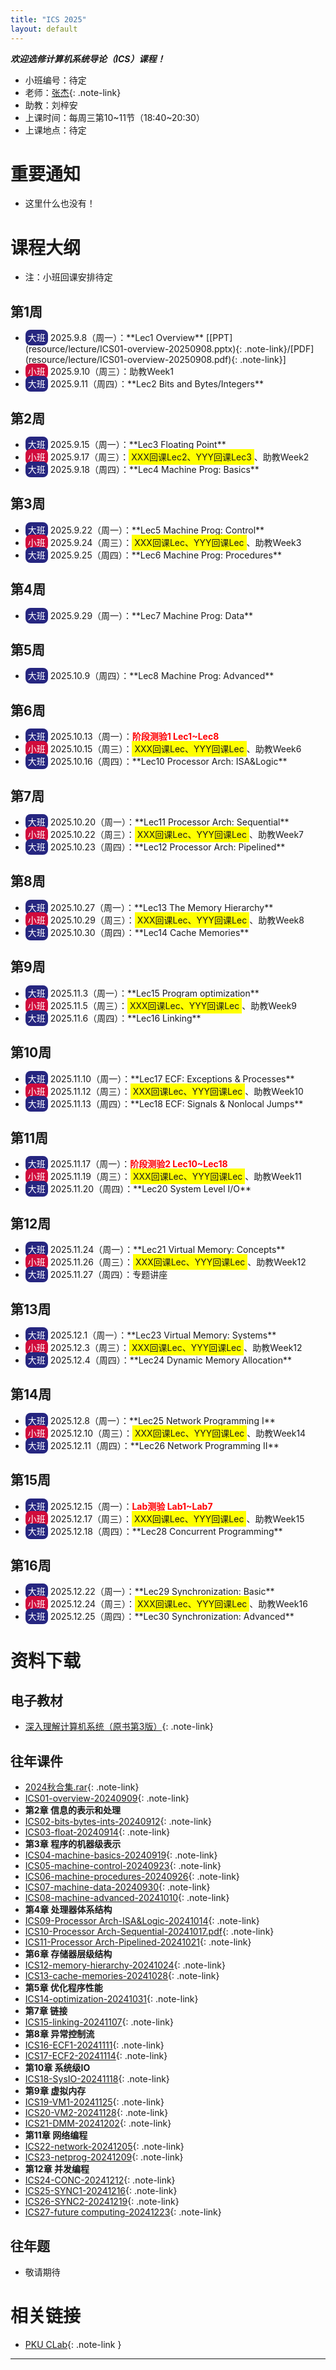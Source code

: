 ```yaml
---
title: "ICS 2025"
layout: default
---
```


***欢迎选修计算机系统导论（ICS）课程！***

- 小班编号：待定
- 老师：[张杰](https://www.chaselab.wiki/){: .note-link}
- 助教：刘梓安
- 上课时间：每周三第10\~11节（18:40\~20:30）
- 上课地点：待定

# 重要通知

- 这里什么也没有！

# 课程大纲

- 注：小班回课安排待定

## 第1周
- <span style="background-color: #262680ff; border-radius: 8px; padding: 4px 4px; color: white">
  大班</span> 2025.9.8（周一）：**Lec1 Overview**  [[PPT](resource/lecture/ICS01-overview-20250908.pptx){: .note-link}/[PDF](resource/lecture/ICS01-overview-20250908.pdf){: .note-link}]
- <span style="background-color: #d10b3cff; border-radius: 8px; padding: 4px 4px; color: white">
  小班</span> 2025.9.10（周三）：助教Week1
- <span style="background-color: #262680ff; border-radius: 8px; padding: 4px 4px; color: white">
  大班</span> 2025.9.11（周四）：**Lec2 Bits and Bytes/Integers**

## 第2周
- <span style="background-color: #262680ff; border-radius: 8px; padding: 4px 4px; color: white">
  大班</span> 2025.9.15（周一）：**Lec3 Floating Point**
- <span style="background-color: #d10b3cff; border-radius: 8px; padding: 4px 4px; color: white">
  小班</span> 2025.9.17（周三）：<span style="background-color: #FFFF00; padding: 4px 4px">XXX回课Lec2、YYY回课Lec3</span>、助教Week2
- <span style="background-color: #262680ff; border-radius: 8px; padding: 4px 4px; color: white">
  大班</span> 2025.9.18（周四）：**Lec4 Machine Prog: Basics**

## 第3周
- <span style="background-color: #262680ff; border-radius: 8px; padding: 4px 4px; color: white">
  大班</span> 2025.9.22（周一）：**Lec5 Machine Prog: Control**
- <span style="background-color: #d10b3cff; border-radius: 8px; padding: 4px 4px; color: white">
  小班</span> 2025.9.24（周三）：<span style="background-color: #FFFF00; padding: 4px 4px">XXX回课Lec、YYY回课Lec</span>、助教Week3
- <span style="background-color: #262680ff; border-radius: 8px; padding: 4px 4px; color: white">
  大班</span> 2025.9.25（周四）：**Lec6 Machine Prog: Procedures**

## 第4周
- <span style="background-color: #262680ff; border-radius: 8px; padding: 4px 4px; color: white">
  大班</span> 2025.9.29（周一）：**Lec7	Machine Prog: Data**

## 第5周

- <span style="background-color: #262680ff; border-radius: 8px; padding: 4px 4px; color: white">
  大班</span> 2025.10.9（周四）：**Lec8 Machine Prog: Advanced**

## 第6周
- <span style="background-color: #262680ff; border-radius: 8px; padding: 4px 4px; color: white">
  大班</span> 2025.10.13（周一）：<span style="color: red; font-weight: bold;">阶段测验1 Lec1~Lec8</span> 
- <span style="background-color: #d10b3cff; border-radius: 8px; padding: 4px 4px; color: white">
  小班</span> 2025.10.15（周三）：<span style="background-color: #FFFF00; padding: 4px 4px">XXX回课Lec、YYY回课Lec</span>、助教Week6
- <span style="background-color: #262680ff; border-radius: 8px; padding: 4px 4px; color: white">
  大班</span> 2025.10.16（周四）：**Lec10 Processor Arch: ISA&Logic**

## 第7周
- <span style="background-color: #262680ff; border-radius: 8px; padding: 4px 4px; color: white">
  大班</span> 2025.10.20（周一）：**Lec11 Processor Arch: Sequential**
- <span style="background-color: #d10b3cff; border-radius: 8px; padding: 4px 4px; color: white">
  小班</span> 2025.10.22（周三）：<span style="background-color: #FFFF00; padding: 4px 4px">XXX回课Lec、YYY回课Lec</span>、助教Week7
- <span style="background-color: #262680ff; border-radius: 8px; padding: 4px 4px; color: white">
  大班</span> 2025.10.23（周四）：**Lec12 Processor Arch: Pipelined**

## 第8周
- <span style="background-color: #262680ff; border-radius: 8px; padding: 4px 4px; color: white">
  大班</span> 2025.10.27（周一）：**Lec13 The Memory Hierarchy**
- <span style="background-color: #d10b3cff; border-radius: 8px; padding: 4px 4px; color: white">
  小班</span> 2025.10.29（周三）：<span style="background-color: #FFFF00; padding: 4px 4px">XXX回课Lec、YYY回课Lec</span>、助教Week8
- <span style="background-color: #262680ff; border-radius: 8px; padding: 4px 4px; color: white">
  大班</span> 2025.10.30（周四）：**Lec14 Cache Memories**

## 第9周
- <span style="background-color: #262680ff; border-radius: 8px; padding: 4px 4px; color: white">
  大班</span> 2025.11.3（周一）：**Lec15 Program optimization**
- <span style="background-color: #d10b3cff; border-radius: 8px; padding: 4px 4px; color: white">
  小班</span> 2025.11.5（周三）：<span style="background-color: #FFFF00; padding: 4px 4px">XXX回课Lec、YYY回课Lec</span>、助教Week9
- <span style="background-color: #262680ff; border-radius: 8px; padding: 4px 4px; color: white">
  大班</span> 2025.11.6（周四）：**Lec16 Linking** 

## 第10周
- <span style="background-color: #262680ff; border-radius: 8px; padding: 4px 4px; color: white">
  大班</span> 2025.11.10（周一）：**Lec17 ECF: Exceptions & Processes**
- <span style="background-color: #d10b3cff; border-radius: 8px; padding: 4px 4px; color: white">
  小班</span> 2025.11.12（周三）：<span style="background-color: #FFFF00; padding: 4px 4px">XXX回课Lec、YYY回课Lec</span>、助教Week10
- <span style="background-color: #262680ff; border-radius: 8px; padding: 4px 4px; color: white">
  大班</span> 2025.11.13（周四）：**Lec18 ECF: Signals & Nonlocal Jumps** 

## 第11周
- <span style="background-color: #262680ff; border-radius: 8px; padding: 4px 4px; color: white">
  大班</span> 2025.11.17（周一）：<span style="color: red; font-weight: bold;">阶段测验2 Lec10~Lec18</span> 
- <span style="background-color: #d10b3cff; border-radius: 8px; padding: 4px 4px; color: white">
  小班</span> 2025.11.19（周三）：<span style="background-color: #FFFF00; padding: 4px 4px">XXX回课Lec、YYY回课Lec</span>、助教Week11
- <span style="background-color: #262680ff; border-radius: 8px; padding: 4px 4px; color: white">
  大班</span> 2025.11.20（周四）：**Lec20 System Level I/O**

## 第12周
- <span style="background-color: #262680ff; border-radius: 8px; padding: 4px 4px; color: white">
  大班</span> 2025.11.24（周一）：**Lec21 Virtual Memory: Concepts**
- <span style="background-color: #d10b3cff; border-radius: 8px; padding: 4px 4px; color: white">
  小班</span> 2025.11.26（周三）：<span style="background-color: #FFFF00; padding: 4px 4px">XXX回课Lec、YYY回课Lec</span>、助教Week12
- <span style="background-color: #262680ff; border-radius: 8px; padding: 4px 4px; color: white">
  大班</span> 2025.11.27（周四）：专题讲座

## 第13周
- <span style="background-color: #262680ff; border-radius: 8px; padding: 4px 4px; color: white">
  大班</span> 2025.12.1（周一）：**Lec23 Virtual Memory: Systems**
- <span style="background-color: #d10b3cff; border-radius: 8px; padding: 4px 4px; color: white">
  小班</span> 2025.12.3（周三）：<span style="background-color: #FFFF00; padding: 4px 4px">XXX回课Lec、YYY回课Lec</span>、助教Week12
- <span style="background-color: #262680ff; border-radius: 8px; padding: 4px 4px; color: white">
  大班</span> 2025.12.4（周四）：**Lec24 Dynamic Memory Allocation**

## 第14周
- <span style="background-color: #262680ff; border-radius: 8px; padding: 4px 4px; color: white">
  大班</span> 2025.12.8（周一）：**Lec25 Network Programming I**
- <span style="background-color: #d10b3cff; border-radius: 8px; padding: 4px 4px; color: white">
  小班</span> 2025.12.10（周三）：<span style="background-color: #FFFF00; padding: 4px 4px">XXX回课Lec、YYY回课Lec</span>、助教Week14
- <span style="background-color: #262680ff; border-radius: 8px; padding: 4px 4px; color: white">
  大班</span> 2025.12.11（周四）：**Lec26 Network Programming II**  

## 第15周
- <span style="background-color: #262680ff; border-radius: 8px; padding: 4px 4px; color: white">
  大班</span> 2025.12.15（周一）：<span style="color: red; font-weight: bold;">Lab测验 Lab1~Lab7</span> 
- <span style="background-color: #d10b3cff; border-radius: 8px; padding: 4px 4px; color: white">
  小班</span> 2025.12.17（周三）：<span style="background-color: #FFFF00; padding: 4px 4px">XXX回课Lec、YYY回课Lec</span>、助教Week15
- <span style="background-color: #262680ff; border-radius: 8px; padding: 4px 4px; color: white">
  大班</span> 2025.12.18（周四）：**Lec28 Concurrent Programming**  

## 第16周
- <span style="background-color: #262680ff; border-radius: 8px; padding: 4px 4px; color: white">
  大班</span> 2025.12.22（周一）：**Lec29 Synchronization: Basic**
- <span style="background-color: #d10b3cff; border-radius: 8px; padding: 4px 4px; color: white">
  小班</span> 2025.12.24（周三）：<span style="background-color: #FFFF00; padding: 4px 4px">XXX回课Lec、YYY回课Lec</span>、助教Week16
- <span style="background-color: #262680ff; border-radius: 8px; padding: 4px 4px; color: white">
  大班</span> 2025.12.25（周四）：**Lec30 Synchronization: Advanced**  

# 资料下载

## 电子教材
- [深入理解计算机系统（原书第3版）](resource/textbook/深入理解计算机系统（原书第3版）.pdf){: .note-link}

## 往年课件
- [2024秋合集.rar](resource/lecture/24fall/24秋合集.rar){: .note-link}
- [ICS01-overview-20240909](resource/lecture/24fall/ICS01-overview-20240909.pdf){: .note-link}
- **第2章 信息的表示和处理**
- [ICS02-bits-bytes-ints-20240912](resource/lecture/24fall/ICS02-bits-bytes-ints-20240912.pdf){: .note-link}
- [ICS03-float-20240914](resource/lecture/24fall/ICS03-float-20240914.pdf){: .note-link}
- **第3章 程序的机器级表示**
- [ICS04-machine-basics-20240919](resource/lecture/24fall/ICS04-machine-basics-20240919.pdf){: .note-link}
- [ICS05-machine-control-20240923](resource/lecture/24fall/ICS05-machine-control-20240923.pdf){: .note-link}
- [ICS06-machine-procedures-20240926](resource/lecture/24fall/ICS06-machine-procedures-20240926.pdf){: .note-link}
- [ICS07-machine-data-20240930](resource/lecture/24fall/ICS07-machine-data-20240930.pdf){: .note-link}
- [ICS08-machine-advanced-20241010](resource/lecture/24fall/ICS08-machine-advanced-20241010.pdf){: .note-link}
- **第4章 处理器体系结构**
- [ICS09-Processor Arch-ISA&Logic-20241014](resource/lecture/24fall/ICS09-Processor%20Arch-ISA&Logic-20241014.pdf){: .note-link}
- [ICS10-Processor Arch-Sequential-20241017.pdf](resource/lecture/24fall/ICS10-Processor%20Arch-Sequential-20241017.pdf){: .note-link}
- [ICS11-Processor Arch-Pipelined-20241021](resource/lecture/24fall/ICS11-Processor%20Arch-Pipelined-20241021.pdf){: .note-link}
- **第6章 存储器层级结构**
- [ICS12-memory-hierarchy-20241024](resource/lecture/24fall/ICS12-memory-hierarchy-20241024.pdf){: .note-link}
- [ICS13-cache-memories-20241028](resource/lecture/24fall/ICS13-cache-memories-20241028.pdf){: .note-link}
- **第5章 优化程序性能**
- [ICS14-optimization-20241031](resource/lecture/24fall/ICS14-optimization-20241031.pdf){: .note-link}
- **第7章 链接**
- [ICS15-linking-20241107](resource/lecture/24fall/ICS15-linking-20241107.pdf){: .note-link}
- **第8章 异常控制流**
- [ICS16-ECF1-20241111](resource/lecture/24fall/ICS16-ECF1-20241111.pdf){: .note-link}
- [ICS17-ECF2-20241114](resource/lecture/24fall/ICS17-ECF2-20241114.pdf){: .note-link}
- **第10章 系统级IO**
- [ICS18-SysIO-20241118](resource/lecture/24fall/ICS18-SysIO-20241118.pdf){: .note-link}
- **第9章 虚拟内存**
- [ICS19-VM1-20241125](resource/lecture/24fall/ICS19-VM1-20241125.pdf){: .note-link}
- [ICS20-VM2-20241128](resource/lecture/24fall/ICS20-VM2-20241128.pdf){: .note-link}
- [ICS21-DMM-20241202](resource/lecture/24fall/ICS21-DMM-20241202.pdf){: .note-link}
- **第11章 网络编程**
- [ICS22-network-20241205](resource/lecture/24fall/ICS22-network-20241205.pdf){: .note-link}
- [ICS23-netprog-20241209](resource/lecture/24fall/ICS23-netprog-20241209.pdf){: .note-link}
- **第12章 并发编程**
- [ICS24-CONC-20241212](resource/lecture/24fall/ICS24-CONC-20241212.pdf){: .note-link}
- [ICS25-SYNC1-20241216](resource/lecture/24fall/ICS25-SYNC1-20241216.pdf){: .note-link}
- [ICS26-SYNC2-20241219](resource/lecture/24fall/ICS26-SYNC2-20241219.pdf){: .note-link}
- [ICS27-future computing-20241223](resource/lecture/24fall/ICS27-future%20computing-20241223.pdf){: .note-link}

## 往年题
- 敬请期待


# 相关链接

- [PKU CLab](https://clab.pku.edu.cn/){: .note-link }

---

